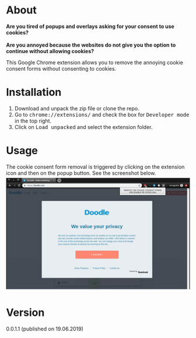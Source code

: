 # About
<b>Are you tired of popups and overlays asking for your consent to use cookies?</b>
<br>
<br>
<b>Are you annoyed because the websites do not give you the option to continue without allowing cookies?</b>


This Google Chrome extension allows you to remove the annoying cookie consent forms without consenting to cookies.

# Installation
<ol>
    <li> Download and unpack the zip file or clone the repo.
    <li> Go to <tt>chrome://extensions/</tt> and check the box for <tt>Developer mode</tt> in the top right.
    <li> Click on <tt>Load unpacked</tt> and select the extension folder.
</ol>

# Usage
The cookie consent form removal is triggered by clicking on the extension icon and then on the popup button.
See the screenshot below.
![Screenshot from doodle.com](screenshot_doodle.com.png)

# Version
0.0.1.1 (published on 19.06.2019)


